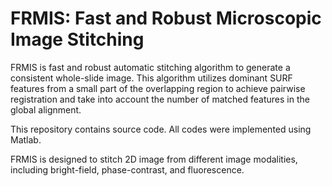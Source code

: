 # FRMIS: Fast and Robust Microscopic Image Stitching

FRMIS is fast and robust automatic stitching algorithm to generate a consistent whole-slide image. This algorithm utilizes dominant SURF features from a small part of the overlapping region to achieve pairwise registration and take into account the number of matched features in the global alignment.

This repository contains source code. All codes were implemented using Matlab.

FRMIS is designed to stitch 2D image from different image modalities, including bright-field, phase-contrast, and fluorescence. 
